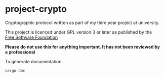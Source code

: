 # project-crypto
Cryptographic protocol written as part of my third year project at university.

This project is licenced under GPL version 3 or later as published by the [Free Software Foundation](https://fsf.org)

**Please do not use this for anything important. It has not been reviewed by a professional**

To generate documentation:

```
cargo doc 
```
